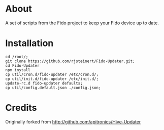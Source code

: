 # About

A set of scripts from the Fido project to keep your Fido device up to date.

# Installation

```
cd /root/;
git clone https://github.com/rjsteinert/Fido-Updater.git;
cd Fido-Updater
npm install
cp util/cron.d/fido-updater /etc/cron.d/;
cp util/init.d/fido-updater /etc/init.d/;
update-rc.d fido-updater defaults;
cp util/config.default.json ./config.json;
```

# Credits 
Originally forked from http://github.com/apitronics/Hive-Updater
